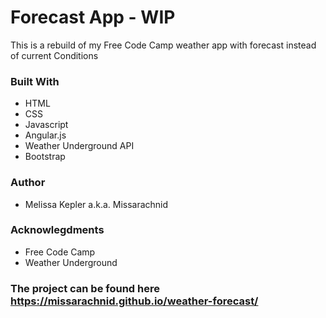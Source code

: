 # Forecast App - WIP
  This is a rebuild of my Free Code Camp weather app with forecast instead of current Conditions
### Built With
+  HTML  
+  CSS  
+  Javascript   
+  Angular.js
+  Weather Underground API 
+  Bootstrap  

### Author  
+  Melissa Kepler a.k.a. Missarachnid

### Acknowlegdments
+  Free Code Camp 
+  Weather Underground

### The project can be found here https://missarachnid.github.io/weather-forecast/
